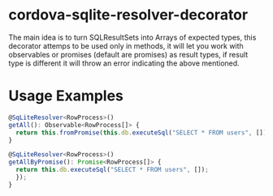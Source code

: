 # cordova-sqlite-resolver-decorator
The main idea is to turn SQLResultSets into Arrays of expected types, this decorator attemps to be used only in methods, it will let you work with observables or promises (default are promises) as result types, if result type is different it will throw an error indicating the above mentioned.

# Usage Examples
```typescript
@SqLiteResolver<RowProcess>()
getAll(): Observable<RowProcess[]> {
  return this.fromPromise(this.db.executeSql("SELECT * FROM users", []));
}

@SqLiteResolver<RowProcess>()
getAllByPromise(): Promise<RowProcess[]> {
  return this.db.executeSql("SELECT * FROM users", []);
  });
}
```

